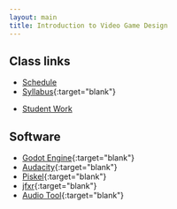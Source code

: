 ```yaml
---
layout: main
title: Introduction to Video Game Design
---
```


<!-- This is the class page of MEA 300 at BMCC.

The class notes, schedule and assignments are all found here. -->

## Class links
- [Schedule](schedule.html)
- [Syllabus](https://docs.google.com/document/d/1gAlNLvo9mtHszOqO3E4LXsn8XCDywNiegs_RO6ok8rE/edit?usp=sharing){:target="blank"}
<!-- - [Blog](https://medium.com/mea-300-game-design){:target="blank"} -->
- [Student Work](student_work/)
<!-- - [Public Pad](https://pad.riseup.net/p/mea300){:target="blank"} -->

<!-- - <a href="https://mea300.slack.com/" target="blank">Slack channel</a> -->

## Software
<!-- - Text Editor: [Brackets](http://brackets.io/){:target="blank"} -->
<!-- - Browser: Chrome -->
- [Godot Engine](https://godotengine.org/){:target="blank"}
- [Audacity](https://www.audacityteam.org/){:target="blank"}
- [Piskel](https://www.piskelapp.com/){:target="blank"}
- [jfxr](https://jfxr.frozenfractal.com/){:target="blank"}
- [Audio Tool](https://www.audiotool.com/app){:target="blank"} 

<!--
## Turning in assignments
- Assignments turned in on Blackboard
- Late assignments are 25 points off

## Citations for code resources
- Coding assignments must use citations for any code borrowed from resources outside of class, including Google, Stack Overflow, YouTube or any tutorial, even if it's as little as one line of code
- This is good practice to keep track of resources as well
- In comments at the top of include a link to the resource


 ## Computer Labs
Computers are available for student usage in the locations listed on [http://www.bmcc.cuny.edu/it](http://www.bmcc.cuny.edu/it)

## Tutoring
For MMP and MMA tutoring, please visit BMCC's [tutoring schedule](http://www.bmcc.cuny.edu/lrc/schedule.jsp)

## Topics
- Programming Basics (statements, control structures, expressions, functions, methods, objects and - variables)
- JavaScript syntax, general rules
- Organization of object-oriented code
- Programming for Interactivity (events, mouse and key input, browser events)
- JavaScript APIs for HTML5
- Canvas
- Programming Multimedia elements (sound, images)
- Sound design
- Building a Complete Application
- Game design principles
- Git, GitHub and collaboration
- Writing for video games

## Resources

 -->